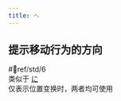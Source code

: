```yaml
---
title: へ
---
```

## 提示移动行为的方向  
 #📖ref/std/6  
类似于 [に](1.basic%20particle/に.md#提示移动行为的目的地)  
仅表示位置变换时，两者均可使用  